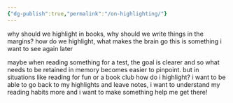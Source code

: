 ```yaml
---
{"dg-publish":true,"permalink":"/on-highlighting/"}
---
```


why should we highlight in books, why should we write things in the margins?
how do we highlight, what makes the brain go this is something i want to see again later

maybe when reading something for a test, the goal is clearer and so what needs to be retained in memory becomes easier to pinpoint.
but in situations like reading for fun or a book club how do i highlight? 
i want to be able to go back to my highlights and leave notes, i want to understand my reading habits more and i want to make something help me get there!